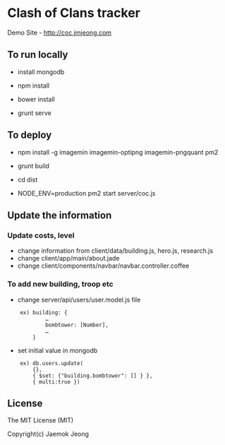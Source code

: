 # Clash of Clans tracker

Demo Site - http://coc.jmjeong.com 

## To run locally 

- install mongodb

- npm install
- bower install

- grunt serve

## To deploy

- npm install -g imagemin imagemin-optipng imagemin-pngquant pm2

- grunt build 

- cd dist 
- NODE_ENV=production pm2 start server/coc.js

## Update the information

### Update costs, level 

- change information from client/data/building.js, hero.js, research.js
- change client/app/main/about.jade
- change client/components/navbar/navbar.controller.coffee 

### To add new building, troop etc

- change server/api/users/user.model.js file 
```
	ex) building: {
			…
		    bombtower: [Number],
			…
		}
```

- set initial value in mongodb
```
	ex) db.users.update( 
		{}, 
		{ $set: {"building.bombtower": [] } }, 
		{ multi:true })
```

## License

The MIT License (MIT)

Copyright(c) Jaemok Jeong
